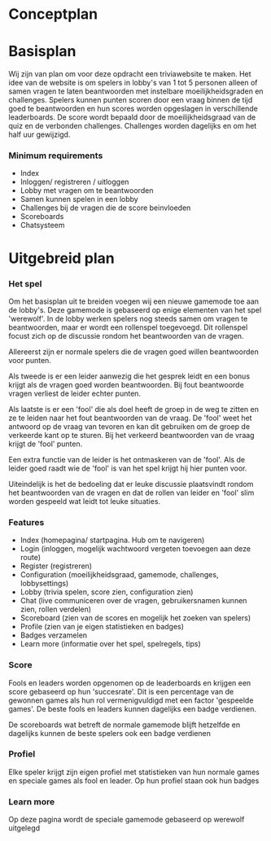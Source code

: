 # Conceptplan

# Basisplan

Wij zijn van plan om voor deze opdracht een triviawebsite te maken. Het idee van de website is om spelers in lobby's van 1 tot 5 personen alleen of samen vragen te laten beantwoorden met instelbare moeilijkheidsgraden en challenges. Spelers kunnen punten scoren door een vraag binnen de tijd goed te beantwoorden en hun scores worden opgeslagen in verschillende leaderboards. De score wordt bepaald door de moeilijkheidsgraad van de quiz en de verbonden challenges. Challenges worden dagelijks en om het half uur gewijzigd. 

### Minimum requirements

- Index
- Inloggen/ registreren / uitloggen
- Lobby met vragen om te beantwoorden
- Samen kunnen spelen in een lobby
- Challenges bij de vragen die de score beinvloeden
- Scoreboards
- Chatsysteem

# Uitgebreid plan

### Het spel

Om het basisplan uit te breiden voegen wij een nieuwe gamemode toe aan de lobby's. Deze gamemode is gebaseerd op enige elementen van het spel 'werewolf'. In de lobby werken spelers nog steeds samen om vragen te beantwoorden, maar er wordt een rollenspel toegevoegd. Dit rollenspel focust zich op de discussie rondom het beantwoorden van de vragen. 

Allereerst zijn er normale spelers die de vragen goed willen beantwoorden voor punten. 

Als tweede is er een leider aanwezig die het gesprek leidt en een bonus krijgt als de vragen goed worden beantwoorden. Bij fout beantwoorde vragen verliest de leider echter punten. 

Als laatste is er een 'fool' die als doel heeft de groep in de weg te zitten en ze te leiden naar het fout beantwoorden van de vraag. De 'fool' weet het antwoord op de vraag van tevoren en kan dit gebruiken om de groep de verkeerde kant op te sturen. Bij het verkeerd beantwoorden van de vraag krijgt de 'fool' punten. 

Een extra functie van de leider is het ontmaskeren van de 'fool'. Als de leider goed raadt wie de 'fool' is van het spel krijgt hij hier punten voor. 

Uiteindelijk is het de bedoeling dat er leuke discussie plaatsvindt rondom het beantwoorden van de vragen en dat de rollen van leider en 'fool' slim worden gespeeld wat leidt tot leuke situaties. 

### Features

- Index (homepagina/ startpagina. Hub om te navigeren)
- Login (inloggen, mogelijk wachtwoord vergeten toevoegen aan deze route)
- Register (registreren)
- Configuration (moeilijkheidsgraad, gamemode, challenges, lobbysettings)
- Lobby (trivia spelen, score zien, configuration zien)
- Chat (live communiceren over de vragen, gebruikersnamen kunnen zien, rollen verdelen)
- Scoreboard (zien van de scores en mogelijk het zoeken van spelers)
- Profile (zien van je eigen statistieken en badges)
- Badges verzamelen
- Learn more (informatie over het spel, spelregels, tips)

### Score

Fools en leaders worden opgenomen op de leaderboards en krijgen een score gebaseerd op hun 'succesrate'. Dit is een percentage van de gewonnen games als hun rol vermenigvuldigd met een factor 'gespeelde games'. De beste fools en leaders kunnen dagelijks een badge verdienen.

De scoreboards wat betreft de normale gamemode blijft hetzelfde en dagelijks kunnen de beste spelers ook een badge verdienen

### Profiel

Elke speler krijgt zijn eigen profiel met statistieken van hun normale games en speciale games als fool en leader. Op hun profiel staan ook hun badges

### Learn more

Op deze pagina wordt de speciale gamemode gebaseerd op werewolf uitgelegd



